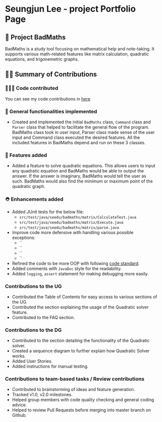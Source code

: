 # Seungjun Lee - project Portfolio Page

## 🤖 Project BadMaths

BadMaths is a study tool focusing on mathematical help and note-taking. It supports various math-related features like matrix calculation,
quadratic equations, and trigonemetric graphs.

## 👊🏻 Summary of Contributions

### 🧑🏻‍💻 Code contributed

You can see my code contributions in [here](https://nus-cs2113-ay2223s2.github.io/tp-dashboard/?search=0nandon&sort=groupTitle&sortWithin=title&timeframe=commit&mergegroup=&groupSelect=groupByAuthors&breakdown=true&checkedFileTypes=docs~functional-code~test-code~other&since=2023-02-17&tabOpen=true&tabType=authorship&tabAuthor=0nandon&tabRepo=AY2223S2-CS2113-F10-2%2Ftp%5Bmaster%5D&authorshipIsMergeGroup=false&authorshipFileTypes=docs~functional-code~test-code&authorshipIsBinaryFileTypeChecked=false&authorshipIsIgnoredFilesChecked=false)

### 📌 General functionalities implemented

- Created and implemented the initial `BadMaths` class, `Command` class and `Parser` class that helped to facilitate the general
  flow of the program. BadMaths class took in user input, Parser class made sense of the user input and Command class executed
  the desired features. All the included features in BadMaths depend and run on these 3 classes.

### 📕 Features added

- Added a feature to solve quadratic equations. This allows users to input any quadratic equation and BadMaths would be
  able to output the answer. If the answer is imaginary, BadMaths would tell the user as such. BadMaths would also find the
  minimum or maximum point of the quadratic graph.

### ⛑ Enhancements added

- Added JUnit tests for the below file:
  * `src/test/java/seedu/badmaths/matrix/CalculateTest.java`
  * `src/test/java/seedu/badmaths/matrix/Execute.java`
  * `src/test/java/seedu/badmaths/matrix/parse.java`
- Improve code more defensive with handling various possible exceptions:
  * ``
  * ``
  * ``
  * ``
- Refined the code to be more OOP with following [code standard](https://se-education.org/guides/conventions/java/basic.html).
- Added comments with `JavaDoc` style for the readability.
- Added `logging`, `assert` statement for making debugging more easily.

### Contributions to the UG

- Contributed the Table of Contents for easy access to various sections of the UG.
- Contributed the section explaining the usage of the Quadratic solver feature.
- Contributed to the FAQ section.

### Contributions to the DG

- Contributed to the section detailing the functionality of the Quadratic solver.
- Created a sequence diagram to further explain how Quadratic Solver works.
- Added User Stories.
- Added instructions for manual testing.

### Contributions to team-based tasks / Review contributions

- Contributed to brainstorming of ideas and feature generation.
- Tracked v1.0, v2.0 milestones.
- Helped group members with code quality checking and general coding advice.
- Helped to review Pull Requests before merging into master branch on Github.
